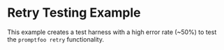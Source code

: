 # Retry Testing Example

This example creates a test harness with a high error rate (~50%) to test the `promptfoo retry` functionality.
